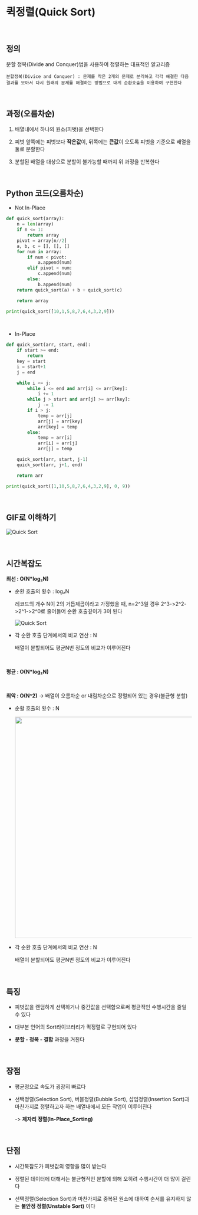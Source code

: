 # 퀵정렬(Quick Sort) 

<br>

## 정의 
분할 정복(Divide and Conquer)법을 사용하여 정렬하는 대표적인 알고리즘

`분할정복(Divice and Conquer) : 문제를 작은 2개의 문제로 분리하고 각각 해결한 다음 결과를 모아서 다시 원래의 문제를 해결하는 방법으로 대게
순환호출을 이용하여 구현한다`

<br>

## 과정(오름차순)
1. 배열내에서 하나의 원소(피벗)을 선택한다

2. 피벗 앞쪽에는 피벗보다 **작은값**이, 뒤쪽에는 **큰값**이 오도록 피벗을 기준으로 배열을 둘로 분할한다

3. 분할된 배열을 대상으로 분할이 불가능할 때까지 위 과정을 반복한다

<br>

## Python 코드(오름차순)
* Not In-Place
```python
def quick_sort(array):
    n = len(array)
    if n <= 1:
        return array
    pivot = array[n//2]
    a, b, c = [], [], []
    for num in array:
        if num < pivot:
            a.append(num)
        elif pivot < num:
            c.append(num)
        else:
            b.append(num)
    return quick_sort(a) + b + quick_sort(c)

    return array

print(quick_sort([10,1,5,8,7,6,4,3,2,9]))
```

<br>

* In-Place
```python
def quick_sort(arr, start, end):
    if start >= end:
        return
    key = start
    i = start+1
    j = end

    while i <= j:
        while i <= end and arr[i] <= arr[key]:
            i += 1
        while j > start and arr[j] >= arr[key]:
            j -= 1
        if i > j:
            temp = arr[j]
            arr[j] = arr[key]
            arr[key] = temp
        else:
            temp = arr[i]
            arr[i] = arr[j]
            arr[j] = temp

    quick_sort(arr, start, j-1)
    quick_sort(arr, j+1, end)

    return arr

print(quick_sort([1,10,5,8,7,6,4,3,2,9], 0, 9))
```

<br>


## GIF로 이해하기
![Quick Sort](https://user-images.githubusercontent.com/48934537/77219227-153fbb80-6b77-11ea-877a-ef8696209faf.gif)

<br>

## 시간복잡도
**최선 : O(N*log₂N)**
- 순환 호출의 횟수 : log₂N

  레코드의 개수 N이 2의 거듭제곱이라고 가정했을 때, n=2^3일 경우 2^3->2^2->2^1->2^0로 줄어들어 순환 호출깊이가 3이 된다
  
  ![Quick Sort](https://user-images.githubusercontent.com/48934537/77221669-0a912080-6b8f-11ea-907b-18ba3732b15a.png)

- 각 순환 호출 단계에서의 비교 연산 : N

  배열이 분할되어도 평균N번 정도의 비교가 이루어진다  

<br>

**평균 : O(N*log₂N)**

<br>

**최악 : O(N^2)** -> 배열이 오름차순 or 내림차순으로 정렬되어 있는 경우(불균형 분할)
- 순활 호출의 횟수 : N

  <img src="https://user-images.githubusercontent.com/48934537/77221753-f0a40d80-6b8f-11ea-8cbf-b5961bceb769.png" width="600">
  
- 각 순환 호출 단계에서의 비교 연산 : N  

  배열이 분할되어도 평균N번 정도의 비교가 이루어진다  

<br>

## 특징
- 피벗값을 랜덤하게 선택하거나 중간값을 선택함으로써 평균적인 수행시간을 줄일 수 있다

- 대부분 언어의 Sort라이브러리가 퀵정렬로 구현되어 있다

- **분할 - 정복 - 결합** 과정을 거친다

<br>

## 장점
- 평균정으로 속도가 굉장히 빠르다

- 선택정렬(Selection Sort), 버블정렬(Bubble Sort), 삽입정렬(Insertion Sort)과 마찬가지로 정렬하고자 하는 배열내에서 모든 작업이 이루어진다

  -> **제자리 정렬(In-Place_Sorting)**

<br>

## 단점
- 시간복잡도가 피벗값의 영향을 많이 받는다

- 정렬된 데이터에 대해서는 불균형적인 분할에 의해 오히려 수행시간이 더 많이 걸린다

- 선택정렬(Selection Sort)과 마찬가지로 중복된 원소에 대하여 순서를 유지하지 않는 **불안정 정렬(Unstable Sort)** 이다
